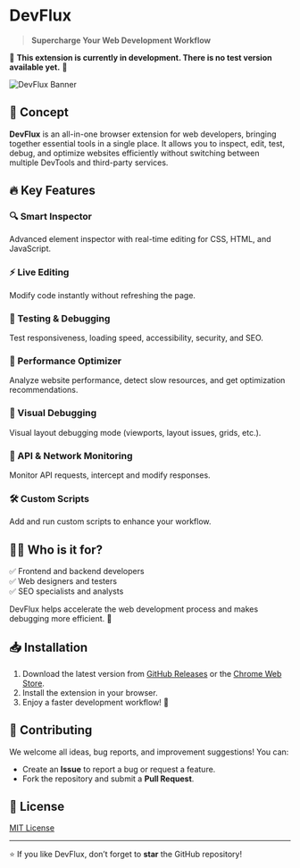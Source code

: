 # DevFlux

> **Supercharge Your Web Development Workflow**

🚧 **This extension is currently in development. There is no test version available yet.** 🚧

![DevFlux Banner](https://via.placeholder.com/1200x400?text=DevFlux+-+All-in-One+Dev+Tool)

## 🚀 Concept
**DevFlux** is an all-in-one browser extension for web developers, bringing together essential tools in a single place. It allows you to inspect, edit, test, debug, and optimize websites efficiently without switching between multiple DevTools and third-party services.

## 🔥 Key Features

### 🔍 Smart Inspector
Advanced element inspector with real-time editing for CSS, HTML, and JavaScript.

### ⚡ Live Editing
Modify code instantly without refreshing the page.

### 🧪 Testing & Debugging
Test responsiveness, loading speed, accessibility, security, and SEO.

### 🔧 Performance Optimizer
Analyze website performance, detect slow resources, and get optimization recommendations.

### 🎨 Visual Debugging
Visual layout debugging mode (viewports, layout issues, grids, etc.).

### 🔗 API & Network Monitoring
Monitor API requests, intercept and modify responses.

### 🛠 Custom Scripts
Add and run custom scripts to enhance your workflow.

## 👨‍💻 Who is it for?
✅ Frontend and backend developers  
✅ Web designers and testers  
✅ SEO specialists and analysts

DevFlux helps accelerate the web development process and makes debugging more efficient. 🚀

## 📥 Installation
1. Download the latest version from [GitHub Releases](#) or the [Chrome Web Store](#).
2. Install the extension in your browser.
3. Enjoy a faster development workflow! 🎯

## 🤝 Contributing
We welcome all ideas, bug reports, and improvement suggestions! You can:
- Create an **Issue** to report a bug or request a feature.
- Fork the repository and submit a **Pull Request**.

## 📜 License
[MIT License](LICENSE)

---

⭐️ If you like DevFlux, don’t forget to **star** the GitHub repository!